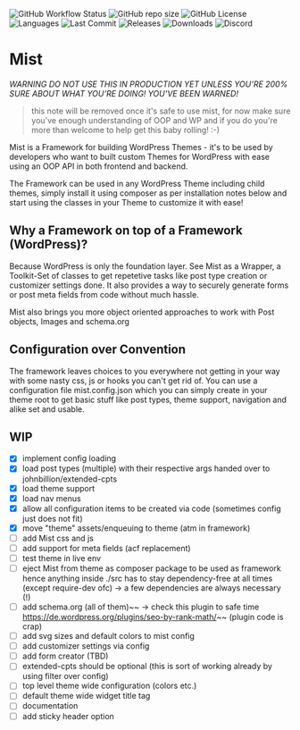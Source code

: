 ![GitHub Workflow Status](https://img.shields.io/github/workflow/status/sebot/mist/PHP%20Composer?style=for-the-badge) ![GitHub repo size](https://img.shields.io/github/repo-size/sebot/mist?style=for-the-badge) ![GitHub License](https://img.shields.io/github/license/sebot/mist?style=for-the-badge) ![Languages](https://img.shields.io/github/languages/count/sebot/mist?style=for-the-badge) ![Last Commit](https://img.shields.io/github/last-commit/sebot/mist?style=for-the-badge) ![Releases](https://img.shields.io/github/v/release/sebot/mist?include_prereleases&style=for-the-badge) ![Downloads](https://img.shields.io/github/downloads/sebot/mist/total?style=for-the-badge) ![Discord](https://img.shields.io/discord/517358401529839626?style=for-the-badge)

# Mist

*WARNING DO NOT USE THIS IN PRODUCTION YET UNLESS YOU'RE 200% SURE ABOUT WHAT YOU'RE DOING! YOU'VE BEEN WARNED!*
> this note will be removed once it's safe to use mist, for now make sure you've enough understanding of OOP and WP and if you do you're more than welcome to help get this baby rolling! :-)

Mist is a Framework for building WordPress Themes - it's to be used by developers
who want to built custom Themes for WordPress with ease using an OOP API in both
frontend and backend.

The Framework can be used in any WordPress Theme including child themes, simply install it using composer as per installation notes below and start using the classes in your Theme to customize it with ease!

## Why a Framework on top of a Framework (WordPress)?

Because WordPress is only the foundation layer. See Mist as a Wrapper, a Toolkit-Set of classes to get repetetive tasks like post type creation or customizer settings done. It also provides a way to securely generate forms or post meta fields from code without much hassle. 

Mist also brings you more object oriented approaches to work with Post objects, Images and schema.org

## Configuration over Convention

The framework leaves choices to you everywhere not getting in your way with some nasty css, js or hooks you can't get rid of. You can use a configuration file mist.config.json which you can simply create in your theme root to get basic stuff like post types, theme support, navigation and alike set and usable.

## WIP

- [x] implement config loading
- [x] load post types (multiple) with their respective args handed over to johnbillion/extended-cpts
- [x] load theme support
- [x] load nav menus
- [x] allow all configuration items to be created via code (sometimes config just does not fit)
- [x] move "theme" assets/enqueuing to theme (atm in framework)
- [ ] add Mist css and js
- [ ] add support for meta fields (acf replacement)
- [ ] test theme in live env
- [ ] eject Mist from theme as composer package to be used as framework hence anything inside ./src has to stay dependency-free at all times (except require-dev ofc) -> a few dependencies are always necessary (!)
- [ ] add schema.org (all of them)~~ -> check this plugin to safe time https://de.wordpress.org/plugins/seo-by-rank-math/~~ (plugin code is crap)
- [ ] add svg sizes and default colors to mist config
- [ ] add customizer settings via config
- [ ] add form creator (TBD)
- [ ] extended-cpts should be optional (this is sort of working already by using filter over config)
- [ ] top level theme wide configuration (colors etc.)
- [ ] default theme wide widget title tag
- [ ] documentation
- [ ] add sticky header option
